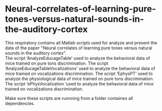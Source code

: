 # Neural-correlates-of-learning-pure-tones-versus-natural-sounds-in-the-auditory-cortex
This respiratory contains all Matlab scripts used for analyze and present the data of the paper "Neural correlates of learning pure tones versus natural sounds in the auditory cortex".  
The script ‘AnalyzeEducageTable’ used to analyze the behavioral data of mice trained on pure tons discrimination.
The script ‘AnalyzeEducageTableVocalizations’ used to analyze the behavioral data of mice trained on vocalizations discrimination.
The script ‘EphysPT’ used to analyze the physiological data of mice trained on pure tons discrimination.
The script ‘ePhysVocalization ‘used to analyze the behavioral data of mice trained on vocalizations discrimination.

Make sure these scripts are runnning from a folder containes all dependencies. 
